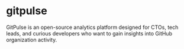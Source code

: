 # gitpulse
GitPulse is an open-source analytics platform designed for CTOs, tech leads, and curious developers who want to gain insights into GitHub organization activity.
